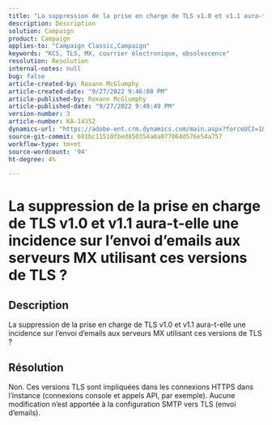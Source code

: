 ```yaml
---
title: "La suppression de la prise en charge de TLS v1.0 et v1.1 aura-t-elle une incidence sur l’envoi d’emails aux serveurs MX utilisant ces versions de TLS ?"
description: Description
solution: Campaign
product: Campaign
applies-to: "Campaign Classic,Campaign"
keywords: "KCS, TLS, MX, courrier électronique, obsolescence"
resolution: Resolution
internal-notes: null
bug: false
article-created-by: Roxann McGlumphy
article-created-date: "9/27/2022 9:46:08 PM"
article-published-by: Roxann McGlumphy
article-published-date: "9/27/2022 9:49:49 PM"
version-number: 3
article-number: KA-14352
dynamics-url: "https://adobe-ent.crm.dynamics.com/main.aspx?forceUCI=1&pagetype=entityrecord&etn=knowledgearticle&id=e75a27cb-ad3e-ed11-9db1-00224808613b"
source-git-commit: 601bc11510fbed850354a0a077064d576e54a757
workflow-type: tm+mt
source-wordcount: '94'
ht-degree: 4%

---
```


# La suppression de la prise en charge de TLS v1.0 et v1.1 aura-t-elle une incidence sur l’envoi d’emails aux serveurs MX utilisant ces versions de TLS ?

## Description


La suppression de la prise en charge de TLS v1.0 et v1.1 aura-t-elle une incidence sur l’envoi d’emails aux serveurs MX utilisant ces versions de TLS ?


## Résolution


Non. Ces versions TLS sont impliquées dans les connexions HTTPS dans l’instance (connexions console et appels API, par exemple). Aucune modification n’est apportée à la configuration SMTP vers TLS (envoi d’emails).
